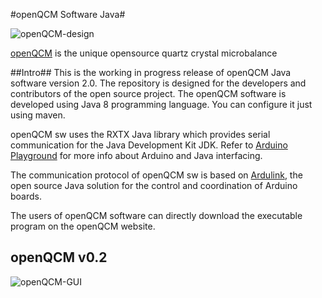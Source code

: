 #openQCM Software Java#

![openQCM-design](https://dl.dropboxusercontent.com/u/51833595/openQCM-splashscreen.png)

[openQCM](http://openqcm.com/) is the unique opensource quartz crystal microbalance

##Intro##
This is the working in progress release of openQCM Java software version 2.0. The repository is designed  for the developers and contributors of the open source project.
The openQCM software is developed using Java 8 programming language. You can configure it just using maven.

openQCM sw uses the RXTX Java library which provides serial communication for the Java Development Kit JDK. Refer to [Arduino Playground](http://playground.arduino.cc/Interfacing/Java) for more info about Arduino and Java interfacing. 

The communication protocol of openQCM sw is based on [Ardulink](http://www.ardulink.org/), the open source Java solution for the control and coordination of Arduino boards. 

The users of openQCM software can directly download the executable program on the openQCM website. 

## openQCM v0.2 ##
![openQCM-GUI](https://dl.dropboxusercontent.com/u/51833595/openQCM_main_GUI_signal.PNG)
